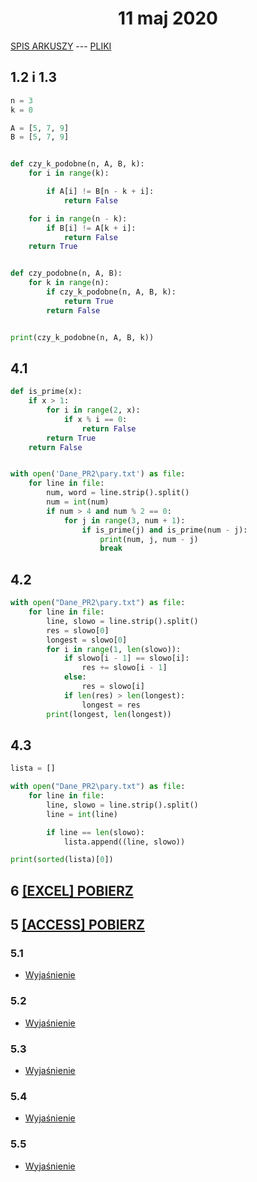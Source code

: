 <h1 align="center">11 maj 2020</h1>
 
[SPIS ARKUSZY](https://github.com/wernexnrs123/MATURA-INFORMATYKA/blob/master/dzialy/zadania_arkusze.md) --- [PLIKI](https://github.com/wernexnrs/MATURA-INFORMATYKA/tree/master/dzialy/zadania_arkusze/2020_maj)

## 1.2 i 1.3

```py
n = 3
k = 0

A = [5, 7, 9]
B = [5, 7, 9]


def czy_k_podobne(n, A, B, k):
    for i in range(k):

        if A[i] != B[n - k + i]:
            return False

    for i in range(n - k):
        if B[i] != A[k + i]:
            return False
    return True


def czy_podobne(n, A, B):
    for k in range(n):
        if czy_k_podobne(n, A, B, k):
            return True
        return False


print(czy_k_podobne(n, A, B, k))
```

## 4.1

```py
def is_prime(x):
    if x > 1:
        for i in range(2, x):
            if x % i == 0:
                return False
        return True
    return False


with open('Dane_PR2\pary.txt') as file:
    for line in file:
        num, word = line.strip().split()
        num = int(num)
        if num > 4 and num % 2 == 0:
            for j in range(3, num + 1):
                if is_prime(j) and is_prime(num - j):
                    print(num, j, num - j)
                    break
```

## 4.2

```py
with open("Dane_PR2\pary.txt") as file:
    for line in file:
        line, slowo = line.strip().split()
        res = slowo[0]
        longest = slowo[0]
        for i in range(1, len(slowo)):
            if slowo[i - 1] == slowo[i]:
                res += slowo[i - 1]
            else:
                res = slowo[i]
            if len(res) > len(longest):
                longest = res
        print(longest, len(longest))
```

## 4.3

```py
lista = []

with open("Dane_PR2\pary.txt") as file:
    for line in file:
        line, slowo = line.strip().split()
        line = int(line)

        if line == len(slowo):
            lista.append((line, slowo))

print(sorted(lista)[0])
```

## 6 [[EXCEL] POBIERZ](https://github.com/wernexnrs/MATURA-INFORMATYKA/blob/master/dzialy/zadania_arkusze/2020_maj/2020_maj_zad.6.xlsx?raw=true)

## 5 [[ACCESS] POBIERZ](https://github.com/wernexnrs/MATURA-INFORMATYKA/blob/master/dzialy/zadania_arkusze/2020_maj/5.accdb?raw=true)

### 5.1
- [Wyjaśnienie](https://www.youtube.com/watch?v=sz2J-Oqv8WE&ab_channel=paulinapat96)

### 5.2
- [Wyjaśnienie](https://www.youtube.com/watch?v=8TdMKctIvXs&list=PLjE1juPSBAT0jo3fbVZP9pzfF4EOROoPR&index=7&ab_channel=paulinapat96)

### 5.3
- [Wyjaśnienie](https://www.youtube.com/watch?v=rT1fReqmAuQ&list=PLjE1juPSBAT0jo3fbVZP9pzfF4EOROoPR&index=8&ab_channel=paulinapat96)

### 5.4
- [Wyjaśnienie](https://www.youtube.com/watch?v=flYz6rodrCI&list=PLjE1juPSBAT0jo3fbVZP9pzfF4EOROoPR&index=10&ab_channel=paulinapat96)

### 5.5
- [Wyjaśnienie](https://www.youtube.com/watch?v=R_LuOnJxLyE&list=PLjE1juPSBAT0jo3fbVZP9pzfF4EOROoPR&index=6&ab_channel=paulinapat96)

